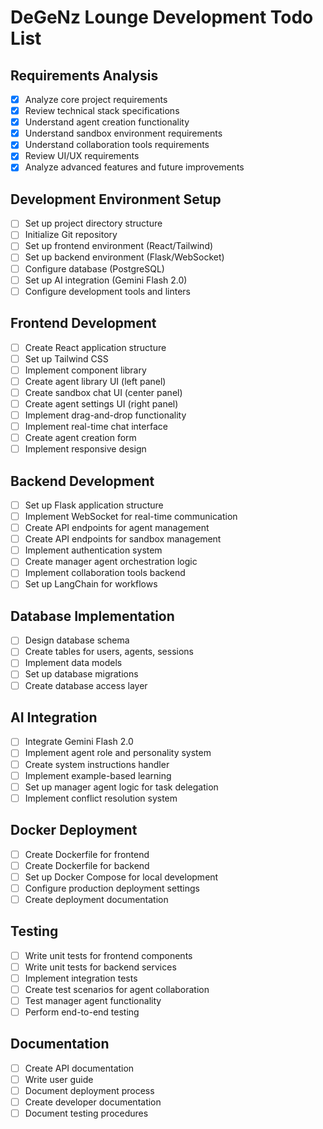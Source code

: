 # DeGeNz Lounge Development Todo List

## Requirements Analysis
- [x] Analyze core project requirements
- [x] Review technical stack specifications
- [x] Understand agent creation functionality
- [x] Understand sandbox environment requirements
- [x] Understand collaboration tools requirements
- [x] Review UI/UX requirements
- [x] Analyze advanced features and future improvements

## Development Environment Setup
- [ ] Set up project directory structure
- [ ] Initialize Git repository
- [ ] Set up frontend environment (React/Tailwind)
- [ ] Set up backend environment (Flask/WebSocket)
- [ ] Configure database (PostgreSQL)
- [ ] Set up AI integration (Gemini Flash 2.0)
- [ ] Configure development tools and linters

## Frontend Development
- [ ] Create React application structure
- [ ] Set up Tailwind CSS
- [ ] Implement component library
- [ ] Create agent library UI (left panel)
- [ ] Create sandbox chat UI (center panel)
- [ ] Create agent settings UI (right panel)
- [ ] Implement drag-and-drop functionality
- [ ] Implement real-time chat interface
- [ ] Create agent creation form
- [ ] Implement responsive design

## Backend Development
- [ ] Set up Flask application structure
- [ ] Implement WebSocket for real-time communication
- [ ] Create API endpoints for agent management
- [ ] Create API endpoints for sandbox management
- [ ] Implement authentication system
- [ ] Create manager agent orchestration logic
- [ ] Implement collaboration tools backend
- [ ] Set up LangChain for workflows

## Database Implementation
- [ ] Design database schema
- [ ] Create tables for users, agents, sessions
- [ ] Implement data models
- [ ] Set up database migrations
- [ ] Create database access layer

## AI Integration
- [ ] Integrate Gemini Flash 2.0
- [ ] Implement agent role and personality system
- [ ] Create system instructions handler
- [ ] Implement example-based learning
- [ ] Set up manager agent logic for task delegation
- [ ] Implement conflict resolution system

## Docker Deployment
- [ ] Create Dockerfile for frontend
- [ ] Create Dockerfile for backend
- [ ] Set up Docker Compose for local development
- [ ] Configure production deployment settings
- [ ] Create deployment documentation

## Testing
- [ ] Write unit tests for frontend components
- [ ] Write unit tests for backend services
- [ ] Implement integration tests
- [ ] Create test scenarios for agent collaboration
- [ ] Test manager agent functionality
- [ ] Perform end-to-end testing

## Documentation
- [ ] Create API documentation
- [ ] Write user guide
- [ ] Document deployment process
- [ ] Create developer documentation
- [ ] Document testing procedures
